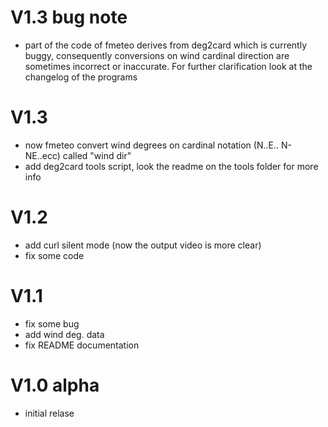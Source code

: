 # V1.3 bug note
- part of the code of fmeteo derives from deg2card which is currently buggy, consequently conversions on wind cardinal direction are sometimes incorrect or inaccurate. For further clarification look at the changelog of the programs

# V1.3
- now fmeteo convert wind degrees on cardinal notation (N..E.. N-NE..ecc) called "wind dir"
- add deg2card tools script, look the readme on the tools folder for more info

# V1.2
- add curl silent mode (now the output video is more clear) 
- fix some code

# V1.1
- fix some bug
- add wind deg. data
- fix README documentation


# V1.0 alpha
- initial relase
